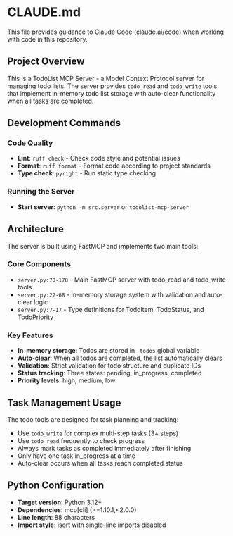 # CLAUDE.md

This file provides guidance to Claude Code (claude.ai/code) when working with code in this repository.

## Project Overview

This is a TodoList MCP Server - a Model Context Protocol server for managing todo lists. The server provides `todo_read` and `todo_write` tools that implement in-memory todo list storage with auto-clear functionality when all tasks are completed.

## Development Commands

### Code Quality
- **Lint**: `ruff check` - Check code style and potential issues
- **Format**: `ruff format` - Format code according to project standards  
- **Type check**: `pyright` - Run static type checking

### Running the Server
- **Start server**: `python -m src.server` or `todolist-mcp-server`

## Architecture

The server is built using FastMCP and implements two main tools:

### Core Components
- `server.py:70-178` - Main FastMCP server with todo_read and todo_write tools
- `server.py:22-68` - In-memory storage system with validation and auto-clear logic
- `server.py:7-17` - Type definitions for TodoItem, TodoStatus, and TodoPriority

### Key Features
- **In-memory storage**: Todos are stored in `_todos` global variable
- **Auto-clear**: When all todos are completed, the list automatically clears
- **Validation**: Strict validation for todo structure and duplicate IDs
- **Status tracking**: Three states: pending, in_progress, completed
- **Priority levels**: high, medium, low

## Task Management Usage

The todo tools are designed for task planning and tracking:
- Use `todo_write` for complex multi-step tasks (3+ steps)
- Use `todo_read` frequently to check progress
- Always mark tasks as completed immediately after finishing
- Only have one task in_progress at a time
- Auto-clear occurs when all tasks reach completed status

## Python Configuration

- **Target version**: Python 3.12+
- **Dependencies**: mcp[cli] (>=1.10.1,<2.0.0)
- **Line length**: 88 characters
- **Import style**: isort with single-line imports disabled